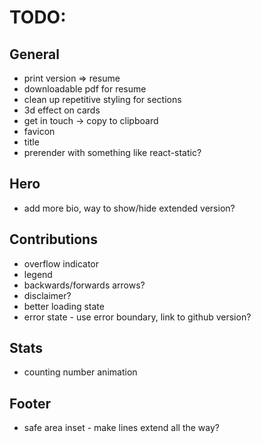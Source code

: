 # TODO:

## General

- print version => resume
- downloadable pdf for resume
- clean up repetitive styling for sections
- 3d effect on cards
- get in touch -> copy to clipboard
- favicon
- title
- prerender with something like react-static?

## Hero

- add more bio, way to show/hide extended version?

## Contributions

- overflow indicator
- legend
- backwards/forwards arrows?
- disclaimer?
- better loading state
- error state - use error boundary, link to github version?

## Stats

- counting number animation

## Footer

- safe area inset - make lines extend all the way?
